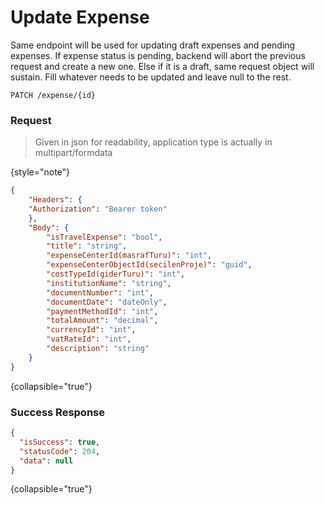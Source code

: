 # Update Expense

Same endpoint will be used for updating draft expenses and pending expenses.
If expense status is pending, backend will abort the previous request and create a new one.
Else if it is a draft, same request object will sustain.
Fill whatever needs to be updated and leave null to the rest.

```HTTP
PATCH /expense/{id}
```

### Request

>Given in json for readability, application type is actually in multipart/formdata
> 
{style="note"}
```json
{
    "Headers": {
    "Authorization": "Bearer token"
    },
    "Body": {
        "isTravelExpense": "bool",
        "title": "string",
        "expenseCenterId(masrafTuru)": "int",
        "expenseCenterObjectId(secilenProje)": "guid",
        "costTypeId(giderTuru)": "int",
        "institutionName": "string",
        "documentNumber": "int",
        "documentDate": "dateOnly",
        "paymentMethodId": "int",
        "totalAmount": "decimal",
        "currencyId": "int",
        "vatRateId": "int",
        "description": "string"
    }
}
```
{collapsible="true"}

### Success Response

```json
{
  "isSuccess": true,
  "statusCode": 204,
  "data": null
}
```
{collapsible="true"}